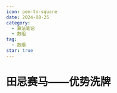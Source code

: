```yaml
---
icon: pen-to-square
date: 2024-08-25
category:
  - 算法笔记
  - 数组
tag:
  - 数组
star: true
---
```


# 田忌赛马——优势洗牌
